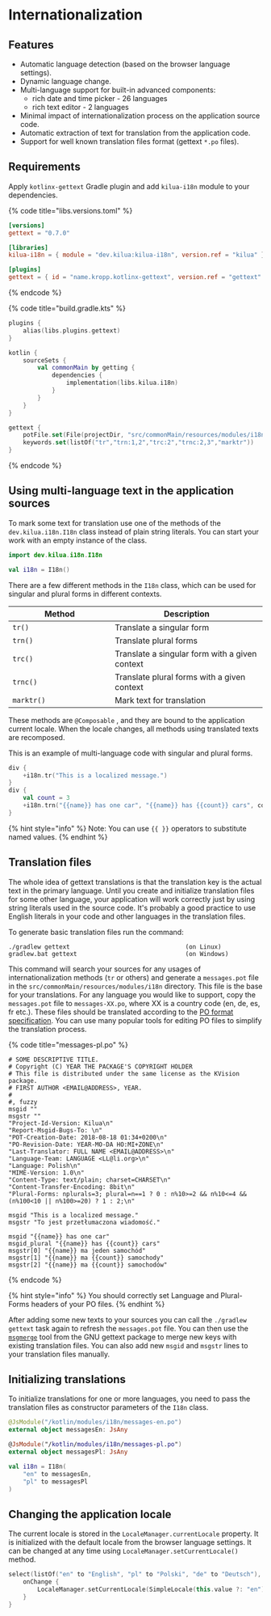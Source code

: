 # Internationalization

## Features <a href="#features" id="features"></a>

* Automatic language detection (based on the browser language settings).
* Dynamic language change.
* Multi-language support for built-in advanced components:
  * rich date and time picker - 26 languages
  * rich text editor - 2 languages
* Minimal impact of internationalization process on the application source code.
* Automatic extraction of text for translation from the application code.
* Support for well known translation files format (gettext `*.po` files).

## Requirements

Apply `kotlinx-gettext` Gradle plugin and add `kilua-i18n` module to your dependencies.

{% code title="libs.versions.toml" %}
```toml
[versions]
gettext = "0.7.0"

[libraries]
kilua-i18n = { module = "dev.kilua:kilua-i18n", version.ref = "kilua" }

[plugins]
gettext = { id = "name.kropp.kotlinx-gettext", version.ref = "gettext" }
```
{% endcode %}

{% code title="build.gradle.kts" %}
```kotlin
plugins {
    alias(libs.plugins.gettext)
}

kotlin {
    sourceSets {
        val commonMain by getting {
            dependencies {
                implementation(libs.kilua.i18n)
            }
        }
    }
}

gettext {
    potFile.set(File(projectDir, "src/commonMain/resources/modules/i18n/messages.pot"))
    keywords.set(listOf("tr","trn:1,2","trc:2","trnc:2,3","marktr"))
}
```
{% endcode %}

## Using multi-language text in the application sources <a href="#using-multi-language-text-in-application-sources" id="using-multi-language-text-in-application-sources"></a>

To mark some text for translation use one of the methods of the `dev.kilua.i18n.I18n` class instead of plain string literals. You can start your work with an empty instance of the class.

```kotlin
import dev.kilua.i18n.I18n

val i18n = I18n()
```

There are a few different methods in the `I18n` class, which can be used for singular and plural forms in different contexts.

<table><thead><tr><th width="187">Method</th><th>Description</th></tr></thead><tbody><tr><td><code>tr()</code></td><td>Translate a singular form</td></tr><tr><td><code>trn()</code></td><td>Translate plural forms</td></tr><tr><td><code>trc()</code></td><td>Translate a singular form with a given context</td></tr><tr><td><code>trnc()</code></td><td>Translate plural forms with a given context</td></tr><tr><td><code>marktr()</code></td><td>Mark text for translation</td></tr></tbody></table>

These methods are `@Composable` , and they are bound to the application current locale. When the locale changes, all methods using translated texts are recomposed.&#x20;

This is an example of multi-language code with singular and plural forms.

```kotlin
div {
    +i18n.tr("This is a localized message.")
}
div {
    val count = 3
    +i18n.trn("{{name}} has one car", "{{name}} has {{count}} cars", count, "name" to "Robert", "count" to "$count")
}
```

{% hint style="info" %}
Note: You can use `{{ }}`  operators to substitute named values.
{% endhint %}

## Translation files

The whole idea of ​​gettext translations is that the translation key is the actual text in the primary language. Until you create and initialize translation files for some other language, your application will work correctly just by using string literals used in the source code. It's probably a good practice to use English literals in your code and other languages in the translation files.

To generate basic translation files run the command:

```
./gradlew gettext                                (on Linux)
gradlew.bat gettext                              (on Windows)
```

This command will search your sources for any usages of internationalization methods (`tr` or others) and generate a `messages.pot` file in the `src/commonMain/resources/modules/i18n` directory. This file is the base for your translations. For any language you would like to support, copy the `messages.pot` file to `messages-XX.po`, where XX is a country code (en, de, es, fr etc.). These files should be translated according to the [PO format specification](https://www.gnu.org/software/gettext/manual/html_node/PO-Files.html). You can use many popular tools for editing PO files to simplify the translation process.

{% code title="messages-pl.po" %}
```gettext
# SOME DESCRIPTIVE TITLE.
# Copyright (C) YEAR THE PACKAGE'S COPYRIGHT HOLDER
# This file is distributed under the same license as the KVision package.
# FIRST AUTHOR <EMAIL@ADDRESS>, YEAR.
#
#, fuzzy
msgid ""
msgstr ""
"Project-Id-Version: Kilua\n"
"Report-Msgid-Bugs-To: \n"
"POT-Creation-Date: 2018-08-18 01:34+0200\n"
"PO-Revision-Date: YEAR-MO-DA HO:MI+ZONE\n"
"Last-Translator: FULL NAME <EMAIL@ADDRESS>\n"
"Language-Team: LANGUAGE <LL@li.org>\n"
"Language: Polish\n"
"MIME-Version: 1.0\n"
"Content-Type: text/plain; charset=CHARSET\n"
"Content-Transfer-Encoding: 8bit\n"
"Plural-Forms: nplurals=3; plural=n==1 ? 0 : n%10>=2 && n%10<=4 && (n%100<10 || n%100>=20) ? 1 : 2;\n"

msgid "This is a localized message."
msgstr "To jest przetłumaczona wiadomość."

msgid "{{name}} has one car"
msgid_plural "{{name}} has {{count}} cars"
msgstr[0] "{{name}} ma jeden samochód"
msgstr[1] "{{name}} ma {{count}} samochody"
msgstr[2] "{{name}} ma {{count}} samochodów"
```
{% endcode %}

{% hint style="info" %}
You should correctly set Language and Plural-Forms headers of your PO files.
{% endhint %}

After adding some new texts to your sources you can call the `./gradlew gettext` task again to refresh the `messages.pot` file. You can then use the [`msgmerge`](https://www.gnu.org/software/gettext/manual/html_node/msgmerge-Invocation.html) tool from the GNU gettext package to merge new keys with existing translation files. You can also add new `msgid` and `msgstr` lines to your translation files manually.

## Initializing translations

To initialize translations for one or more languages, you need to pass the translation files as constructor parameters of the `I18n` class.

```kotlin
@JsModule("/kotlin/modules/i18n/messages-en.po")
external object messagesEn: JsAny

@JsModule("/kotlin/modules/i18n/messages-pl.po")
external object messagesPl: JsAny

val i18n = I18n(
    "en" to messagesEn,
    "pl" to messagesPl
)
```

## Changing the application locale

The current locale is stored in the `LocaleManager.currentLocale` property. It is initialized with the default locale from the browser language settings. It can be changed at any time using `LocaleManager.setCurrentLocale()` method.

```kotlin
select(listOf("en" to "English", "pl" to "Polski", "de" to "Deutsch"), LocaleManager.currentLocale.language) {
    onChange {
        LocaleManager.setCurrentLocale(SimpleLocale(this.value ?: "en"))
    }
}
```
